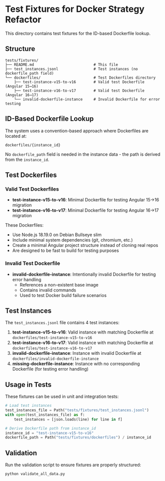 # Test Fixtures for Docker Strategy Refactor

This directory contains test fixtures for the ID-based Dockerfile lookup.

## Structure

```
tests/fixtures/
├── README.md                           # This file
├── test_instances.jsonl                # Test instances (no dockerfile_path field)
└── dockerfiles/                        # Test Dockerfiles directory
    ├── test-instance-v15-to-v16        # Valid test Dockerfile (Angular 15→16)
    ├── test-instance-v16-to-v17        # Valid test Dockerfile (Angular 16→17)
    └── invalid-dockerfile-instance     # Invalid Dockerfile for error testing
```

## ID-Based Dockerfile Lookup

The system uses a convention-based approach where Dockerfiles are located at:
```
dockerfiles/{instance_id}
```

No `dockerfile_path` field is needed in the instance data - the path is derived from the `instance_id`.

## Test Dockerfiles

### Valid Test Dockerfiles

- **test-instance-v15-to-v16**: Minimal Dockerfile for testing Angular 15→16 migration
- **test-instance-v16-to-v17**: Minimal Dockerfile for testing Angular 16→17 migration

These Dockerfiles:
- Use Node.js 18.19.0 on Debian Bullseye slim
- Include minimal system dependencies (git, chromium, etc.)
- Create a minimal Angular project structure instead of cloning real repos
- Are designed to be fast to build for testing purposes

### Invalid Test Dockerfile

- **invalid-dockerfile-instance**: Intentionally invalid Dockerfile for testing error handling
  - References a non-existent base image
  - Contains invalid commands
  - Used to test Docker build failure scenarios

## Test Instances

The `test_instances.jsonl` file contains 4 test instances:

1. **test-instance-v15-to-v16**: Valid instance with matching Dockerfile at `dockerfiles/test-instance-v15-to-v16`
2. **test-instance-v16-to-v17**: Valid instance with matching Dockerfile at `dockerfiles/test-instance-v16-to-v17`
3. **invalid-dockerfile-instance**: Instance with invalid Dockerfile at `dockerfiles/invalid-dockerfile-instance`
4. **missing-dockerfile-instance**: Instance with no corresponding Dockerfile (for testing error handling)

## Usage in Tests

These fixtures can be used in unit and integration tests:

```python
# Load test instances
test_instances_file = Path("tests/fixtures/test_instances.jsonl")
with open(test_instances_file) as f:
    test_instances = [json.loads(line) for line in f]

# Derive Dockerfile path from instance_id
instance_id = "test-instance-v15-to-v16"
dockerfile_path = Path("tests/fixtures/dockerfiles") / instance_id
```

## Validation

Run the validation script to ensure fixtures are properly structured:

```bash
python validate_all_data.py
```
